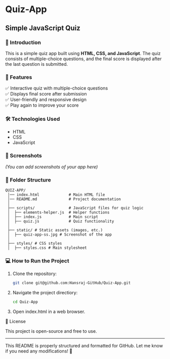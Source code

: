 # Quiz-App
## Simple JavaScript Quiz

### 📌 Introduction
This is a simple quiz app built using **HTML, CSS, and JavaScript**. The quiz consists of multiple-choice questions, and the final score is displayed after the last question is submitted.

### 🚀 Features
✅ Interactive quiz with multiple-choice questions  
✅ Displays final score after submission  
✅ User-friendly and responsive design  
✅ Play again to improve your score  

### 🛠️ Technologies Used
- HTML  
- CSS  
- JavaScript  

### 📸 Screenshots
*(You can add screenshots of your app here)*  

### 📂 Folder Structure
```
QUIZ-APP/
 │── index.html             # Main HTML file 
 │── README.md              # Project documentation 
 │ 
 ├── scripts/               # JavaScript files for quiz logic 
 │  ├── elements-helper.js  # Helper functions 
 │  ├── index.js            # Main script 
 │  ├── quiz.js             # Quiz functionality 
 │ 
 ├── static/ # Static assets (images, etc.) 
 │  ├── quiz-app-ss.jpg # Screenshot of the app 
 │ 
 ├── styles/ # CSS styles 
 │  ├── styles.css # Main stylesheet
```
### 💻 How to Run the Project
1. Clone the repository:
   ```sh
   git clone git@github.com:Hansraj-GitHub/Quiz-App.git
2. Navigate the project directiory:
    ```sh
    cd Quiz-App
3. Open index.html in a web browser.

📜 License

This project is open-source and free to use.

---

This README is properly structured and formatted for GitHub. Let me know if you need any modifications! 🚀
